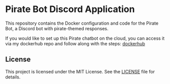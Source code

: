 # Pirate Bot Discord Application

This repository contains the Docker configuration and code for the Pirate Bot, a Discord bot with pirate-themed responses.

If you would like to set up this Pirate chatbot on the cloud, you can access it via my dockerhub repo and follow along with the steps: [dockerhub](https://hub.docker.com/repository/docker/marrok/pirate_bot/general) 

## License

This project is licensed under the MIT License. See the [LICENSE](LICENSE) file for details.
